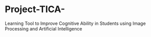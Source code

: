 # Project-TICA-
Learning Tool to Improve Cognitive Ability in Students using Image Processing and Artificial Intelligence
